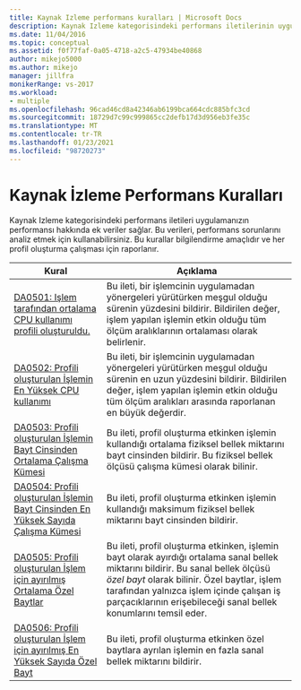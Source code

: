 ```yaml
---
title: Kaynak Izleme performans kuralları | Microsoft Docs
description: Kaynak Izleme kategorisindeki performans iletilerinin uygulamanızın performansı hakkında nasıl ek veri sağladığını öğrenin.
ms.date: 11/04/2016
ms.topic: conceptual
ms.assetid: f0f77faf-0a05-4718-a2c5-47934be40868
author: mikejo5000
ms.author: mikejo
manager: jillfra
monikerRange: vs-2017
ms.workload:
- multiple
ms.openlocfilehash: 96cad46cd8a42346ab6199bca664cdc885bfc3cd
ms.sourcegitcommit: 18729d7c99c999865cc2defb17d3d956eb3fe35c
ms.translationtype: MT
ms.contentlocale: tr-TR
ms.lasthandoff: 01/23/2021
ms.locfileid: "98720273"
---
```

# <a name="resource-monitoring-performance-rules"></a>Kaynak İzleme Performans Kuralları
Kaynak Izleme kategorisindeki performans iletileri uygulamanızın performansı hakkında ek veriler sağlar. Bu verileri, performans sorunlarını analiz etmek için kullanabilirsiniz. Bu kurallar bilgilendirme amaçlıdır ve her profil oluşturma çalışması için raporlanır.

|Kural|Açıklama|
|-|-|
|[DA0501: Işlem tarafından ortalama CPU kullanımı profili oluşturuldu.](../profiling/da0501-average-cpu-consumption-by-the-process-being-profiled.md)|Bu ileti, bir işlemcinin uygulamadan yönergeleri yürütürken meşgul olduğu sürenin yüzdesini bildirir. Bildirilen değer, işlem yapılan işlemin etkin olduğu tüm ölçüm aralıklarının ortalaması olarak belirlenir.|
|[DA0502: Profili oluşturulan İşlemin En Yüksek CPU kullanımı](../profiling/da0502-maximum-cpu-consumption-by-the-process-being-profiled.md)|Bu ileti, bir işlemcinin uygulamadan yönergeleri yürütürken meşgul olduğu sürenin en uzun yüzdesini bildirir. Bildirilen değer, işlem yapılan işlemin etkin olduğu tüm ölçüm aralıkları arasında raporlanan en büyük değerdir.|
|[DA0503: Profili oluşturulan İşlemin Bayt Cinsinden Ortalama Çalışma Kümesi](../profiling/da0503-average-working-set-in-bytes-for-the-process-being-profiled.md)|Bu ileti, profil oluşturma etkinken işlemin kullandığı ortalama fiziksel bellek miktarını bayt cinsinden bildirir. Bu fiziksel bellek ölçüsü çalışma kümesi olarak bilinir.|
|[DA0504: Profili oluşturulan İşlemin Bayt Cinsinden En Yüksek Sayıda Çalışma Kümesi](../profiling/da0504-maximum-working-set-in-bytes-for-the-process-being-profiled.md)|Bu ileti, profil oluşturma etkinken işlemin kullandığı maksimum fiziksel bellek miktarını bayt cinsinden bildirir.|
|[DA0505: Profili oluşturulan İşlem için ayırılmış Ortalama Özel Baytlar](../profiling/da0505-average-private-bytes-allocated-for-the-process-being-profiled.md)|Bu ileti, profil oluşturma etkinken, işlemin bayt olarak ayırdığı ortalama sanal bellek miktarını bildirir. Bu sanal bellek ölçüsü *özel bayt* olarak bilinir. Özel baytlar, işlem tarafından yalnızca işlem içinde çalışan iş parçacıklarının erişebileceği sanal bellek konumlarını temsil eder.|
|[DA0506: Profili oluşturulan İşlem için ayırılmış En Yüksek Sayıda Özel Bayt](../profiling/da0506-maximum-private-bytes-allocated-for-the-process-being-profiled.md)|Bu ileti, profil oluşturma etkinken özel baytlara ayrılan işlemin en fazla sanal bellek miktarını bildirir.|
